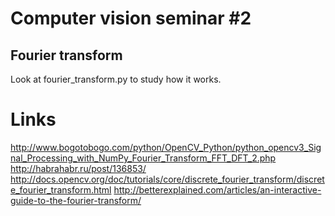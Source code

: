 # Computer vision seminar #2
## Fourier transform

Look at fourier_transform.py to study how it works.

# Links

http://www.bogotobogo.com/python/OpenCV_Python/python_opencv3_Signal_Processing_with_NumPy_Fourier_Transform_FFT_DFT_2.php
http://habrahabr.ru/post/136853/
http://docs.opencv.org/doc/tutorials/core/discrete_fourier_transform/discrete_fourier_transform.html
http://betterexplained.com/articles/an-interactive-guide-to-the-fourier-transform/
